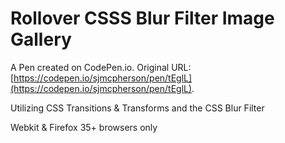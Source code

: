 # Rollover CSSS Blur Filter Image Gallery

A Pen created on CodePen.io. Original URL: [https://codepen.io/sjmcpherson/pen/tEglL](https://codepen.io/sjmcpherson/pen/tEglL).

Utilizing CSS Transitions & Transforms and the CSS Blur Filter

Webkit & Firefox 35+ browsers only
